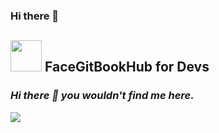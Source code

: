 ### Hi there 👋

<!--
**gutfacehubook/gutfacehubook** is a ✨ _special_ ✨ repository because its `README.md` (this file) appears on your GitHub profile.

Here are some ideas to get you started:

- 🔭 I’m currently working on ...
- 🌱 I’m currently learning ...
- 👯 I’m looking to collaborate on ...
- 🤔 I’m looking for help with ...
- 💬 Ask me about ...
- 📫 How to reach me: ...
- 😄 Pronouns: ...
- ⚡ Fun fact: ...
-->

<h2><img src="https://media0.giphy.com/media/hS42TuYYnANLFR9IRQ/giphy.gif" width="50"> FaceGitBookHub for Devs</h2>

### *Hi there 👋 you wouldn't find me here.*

<a href="https://sfconservancy.org/GiveUpGitHub/"><img src="https://sfconservancy.org/img/GiveUpGitHub.svg"></a>
